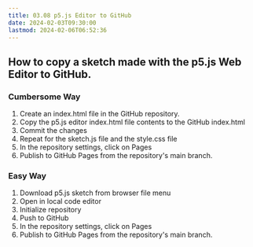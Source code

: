 ```yaml
---
title: 03.08 p5.js Editor to GitHub
date: 2024-02-03T09:30:00
lastmod: 2024-02-06T06:52:36
---
```


## How to copy a sketch made with the p5.js Web Editor to GitHub.

### Cumbersome Way

1. Create an index.html file in the GitHub repository.
2. Copy the p5.js editor index.html file contents to the GitHub index.html
3. Commit the changes
4. Repeat for the sketch.js file and the style.css file
5. In the repository settings, click on Pages
6. Publish to GitHub Pages from the repository's main branch.

### Easy Way

1. Download p5.js sketch from browser file menu
2. Open in local code editor
3. Initialize repository
4. Push to GitHub
5. In the repository settings, click on Pages
6. Publish to GitHub Pages from the repository's main branch.

